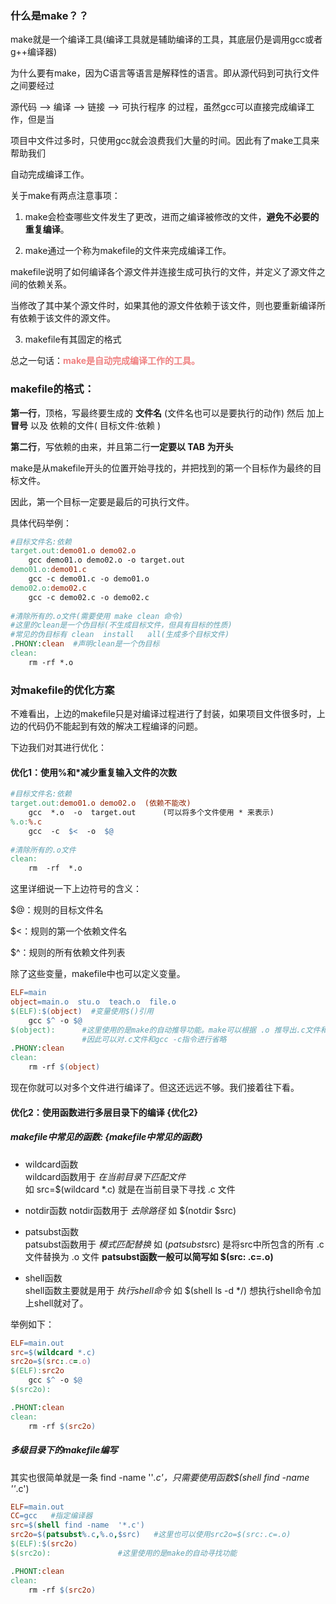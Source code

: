 ### 什么是make？？

make就是一个编译工具(编译工具就是辅助编译的工具，其底层仍是调用gcc或者g++编译器)

 为什么要有make，因为C语言等语言是解释性的语言。即从源代码到可执行文件之间要经过

源代码 -->  编译 -->  链接 --> 可执行程序 的过程，虽然gcc可以直接完成编译工作，但是当

项目中文件过多时，只使用gcc就会浪费我们大量的时间。因此有了make工具来帮助我们

自动完成编译工作。

关于make有两点注意事项：

1. make会检查哪些文件发生了更改，进而之编译被修改的文件，**避免不必要的重复编译**。

2. make通过一个称为makefile的文件来完成编译工作。

makefile说明了如何编译各个源文件并连接生成可执行的文件，并定义了源文件之间的依赖关系。

当修改了其中某个源文件时，如果其他的源文件依赖于该文件，则也要重新编译所有依赖于该文件的源文件。

3. makefile有其固定的格式

总之一句话：<font color= LightCoral>**make是自动完成编译工作的工具。**</font>





### makefile的格式：

**第一行**，顶格，写最终要生成的  **文件名** (文件名也可以是要执行的动作) 然后 加上  **冒号**  以及  依赖的文件( 目标文件:依赖 )

**第二行**，写依赖的由来，并且第二行**一定要以 TAB 为开头**

make是从makefile开头的位置开始寻找的，并把找到的第一个目标作为最终的目标文件。

因此，第一个目标一定要是最后的可执行文件。

具体代码举例：

```makefile
#目标文件名:依赖
target.out:demo01.o demo02.o
	gcc demo01.o demo02.o -o target.out
demo01.o:demo01.c
	gcc -c demo01.c -o demo01.o
demo02.o:demo02.c
	gcc -c demo02.c -o demo02.c
	
#清除所有的.o文件(需要使用 make clean 命令)
#这里的clean是一个伪目标(不生成目标文件，但具有目标的性质)
#常见的伪目标有 clean  install   all(生成多个目标文件)
.PHONY:clean  #声明clean是一个伪目标
clean:
	rm -rf *.o
```


### 对makefile的优化方案
不难看出，上边的makefile只是对编译过程进行了封装，如果项目文件很多时，上边的代码仍不能起到有效的解决工程编译的问题。

下边我们对其进行优化：

#### 优化1：使用%和*减少重复输入文件的次数

```makefile
#目标文件名:依赖
target.out:demo01.o demo02.o  (依赖不能改)
	gcc  *.o  -o  target.out	  (可以将多个文件使用 * 来表示)
%.o:%.c					
	gcc  -c  $<  -o  $@
	
#清除所有的.o文件
clean:
	rm  -rf  *.o
```

这里详细说一下上边符号的含义：

$@：规则的目标文件名

$<：规则的第一个依赖文件名

$^：规则的所有依赖文件列表

除了这些变量，makefile中也可以定义变量。

```makefile
ELF=main
object=main.o  stu.o  teach.o  file.o
$(ELF):$(object)  #变量使用$()引用
	gcc $^ -o $@
$(object):		#这里使用的是make的自动推导功能。make可以根据 .o 推导出.c文件和gcc -c的指令，
				#因此可以对.c文件和gcc -c指令进行省略
.PHONY:clean
clean:
	rm -rf $(object)
```
现在你就可以对多个文件进行编译了。但这还远远不够。我们接着往下看。   

#### 优化2：使用函数进行多层目录下的编译 {优化2}

##### makefile中常见的函数:  {makefile中常见的函数}
- wildcard函数   
  wildcard函数用于 *在当前目录下匹配文件*   
  如 src=$(wildcard  *.c) 就是在当前目录下寻找  .c  文件   


- notdir函数
  notdir函数用于 *去除路径*
  如 $(notdir $src)   


- patsubst函数   
  patsubst函数用于 *模式匹配替换*
  如 $(patsubst %.c,%.o,$src) 是将src中所包含的所有 .c 文件替换为 .o 文件
  **patsubst函数一般可以简写如 $(src: .c=.o)**   


- shell函数   
  shell函数主要就是用于 *执行shell命令*
  如 $(shell ls -d */)
  想执行shell命令加上shell就对了。

举例如下：
```makefile
ELF=main.out
src=$(wildcard *.c)
src2o=$(src:.c=.o)
$(ELF):src2o
	gcc $^ -o $@
$(src2o):

.PHONT:clean
clean:
	rm -rf $(src2o)
```



##### 多级目录下的makefile编写

其实也很简单就是一条 find  -name  ''*.c'，只需要使用函数$(shell find   -name  ''*.c')

```makefile
ELF=main.out
CC=gcc	 #指定编译器
src=$(shell find -name  '*.c')
src2o=$(patsubst%.c,%.o,$src)	#这里也可以使用src2o=$(src:.c=.o)
$(ELF):$(src2o)
$(src2o):				#这里使用的是make的自动寻找功能

.PHONT:clean
clean:
	rm -rf $(src2o)
```